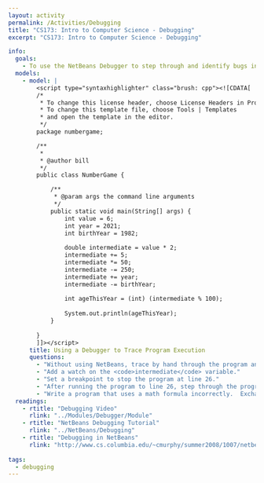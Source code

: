 ```yaml
---
layout: activity
permalink: /Activities/Debugging
title: "CS173: Intro to Computer Science - Debugging"
excerpt: "CS173: Intro to Computer Science - Debugging"

info:
  goals: 
    - To use the NetBeans Debugger to step through and identify bugs in code
  models:
    - model: |
        <script type="syntaxhighlighter" class="brush: cpp"><![CDATA[
        /*
         * To change this license header, choose License Headers in Project Properties.
         * To change this template file, choose Tools | Templates
         * and open the template in the editor.
         */
        package numbergame;

        /**
         *
         * @author bill
         */
        public class NumberGame {

            /**
             * @param args the command line arguments
             */
            public static void main(String[] args) {
                int value = 6;
                int year = 2021;
                int birthYear = 1982;
                
                double intermediate = value * 2;
                intermediate += 5;
                intermediate *= 50;
                intermediate -= 250;
                intermediate += year;
                intermediate -= birthYear;
                
                int ageThisYear = (int) (intermediate % 100);
                
                System.out.println(ageThisYear);
            }
            
        }
        ]]></script>   
      title: Using a Debugger to Trace Program Execution
      questions:
        - "Without using NetBeans, trace by hand through the program and update the values of each variable on paper."
        - "Add a watch on the <code>intermediate</code> variable."
        - "Set a breakpoint to stop the program at line 26."
        - "After running the program to line 26, step through the program one line of code at a time until you reach the end.  What variables change their values at each step, and to what values?"
        - "Write a program that uses a math formula incorrectly.  Exchange it with a partner, and use the debugger to try to find it.  As you step through the program, ask yourself what the next value should be, and then step once to check that you're right, until you find the mistake."
  readings:
    - rtitle: "Debugging Video"
      rlink: "../Modules/Debugger/Module"
    - rtitle: "NetBeans Debugging Tutorial"
      rlink: "../NetBeans/Debugging"  
    - rtitle: "Debugging in NetBeans"
      rlink: "http://www.cs.columbia.edu/~cmurphy/summer2008/1007/netbeans/7_debugging.html"
        
tags:
  - debugging  
---
```



